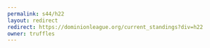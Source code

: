```yaml
---
permalink: s44/h22
layout: redirect
redirect: https://dominionleague.org/current_standings?div=h22
owner: truffles
---
```

